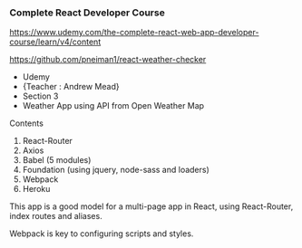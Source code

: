 ### Complete React Developer Course   

https://www.udemy.com/the-complete-react-web-app-developer-course/learn/v4/content
 
https://github.com/pneiman1/react-weather-checker

- Udemy   
- {Teacher : Andrew Mead}   
- Section 3  
- Weather App using API from Open Weather Map

Contents  
1. React-Router   
2. Axios   
3. Babel (5 modules)  
4. Foundation (using jquery, node-sass and loaders)  
5. Webpack  
6. Heroku  

This app is a good model for a multi-page app in React, using React-Router, index routes and aliases. 

Webpack is key to configuring scripts and styles. 
